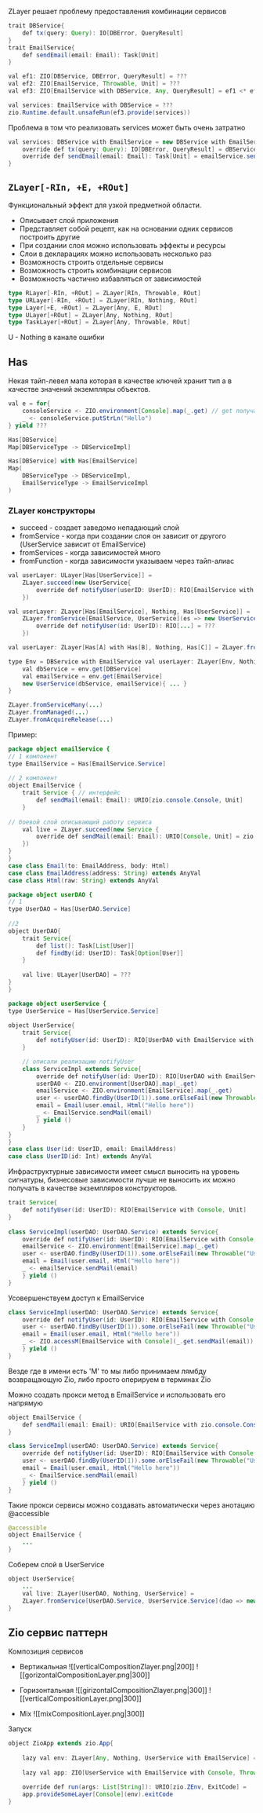 ZLayer решает проблему предоставления комбинации сервисов
```java
trait DBService{ 
	def tx(query: Query): IO[DBError, QueryResult] 
} 
trait EmailService{ 
	def sendEmail(email: Email): Task[Unit] 
}

val ef1: ZIO[DBService, DBError, QueryResult] = ??? 
val ef2: ZIO[EmailService, Throwable, Unit] = ??? 
val ef3: ZIO[EmailService with DBService, Any, QueryResult] = ef1 <* ef2 // <* == zipLeft

val services: EmailService with DBService = ???
zio.Runtime.default.unsafeRun(ef3.provide(services))
```

Проблема в том что реализовать services может быть очень затратно
```java
val services: DBService with EmailService = new DBService with EmailService { 
	override def tx(query: Query): IO[DBError, QueryResult] = dBService.tx(query) 
	override def sendEmail(email: Email): Task[Unit] = emailService.sendEmail(email) 
}
```
## `ZLayer[-RIn, +E, +ROut]`
Функциональный эффект для узкой предметной области. 

- Описывает слой приложения 
- Представляет собой рецепт, как на основании одних сервисов построить другие 
- При создании слоя можно использовать эффекты и ресурсы 
- Слои в декларациях можно использовать несколько раз
- Возможность строить отдельные сервисы 
- Возможность строить комбинации сервисов 
- Возможность частично избавляться от зависимостей

```scala
type RLayer[-RIn, +ROut] = ZLayer[RIn, Throwable, ROut] 
type URLayer[-RIn, +ROut] = ZLayer[RIn, Nothing, ROut] 
type Layer[+E, +ROut] = ZLayer[Any, E, ROut] 
type ULayer[+ROut] = ZLayer[Any, Nothing, ROut] 
type TaskLayer[+ROut] = ZLayer[Any, Throwable, ROut]
```

U - Nothing в канале ошибки
## Has 
Некая тайп-левел мапа которая в качестве ключей хранит тип а в качестве значений экземпляры объектов.

```java
val e = for{ 
	consoleService <- ZIO.environment[Console].map(_.get) // get получает из тайп-левел мапы конкретный объект
	_ <- consoleService.putStrLn("Hello") 
} yield ???
```

```scala
Has[DBService] 
Map[DBServiceType -> DBServiceImpl] 

Has[DBService] with Has[EmailService] 
Map( 
	DBServiceType -> DBServiceImpl, 
	EmailServiceType -> EmailServiceImpl 
)
```
### ZLayer конструкторы 
- succeed - создает заведомо непадающий слой
- fromService - когда при создании слоя он зависит от другого (UserService зависит от EmailService)
- fromServices - когда зависимостей много
- fromFunction - когда зависимости указываем через тайп-алиас
```java
val userLayer: ULayer[Has[UserService]] = 
	ZLayer.succeed(new UserService{ 
		override def notifyUser(userID: UserID): RIO[EmailService with Console, Unit] = ??? 
	})

val userLayer: ZLayer[Has[EmailService], Nothing, Has[UserService]] = 
	ZLayer.fromService[EmailService, UserService](es => new UserService(es){ 
		override def notifyUser(id: UserID): RIO[...] = ??? 
	})

val userLayer: ZLayer[Has[A] with Has[B], Nothing, Has[C]] = ZLayer.fromServices[A, B, C]((a, d) => new C(a, b){ .... } )

type Env = DBService with EmailService val userLayer: ZLayer[Env, Nothing, Has[UserService]] = ZLayer.fromFunction[Env, UserService] { env => 
	val dbService = env.get[DBService] 
	val emailService = env.get[EmailService] 
	new UserService(dbService, emailService){ ... } 
}

ZLayer.fromServiceMany(...) 
ZLayer.fromManaged(...) 
ZLayer.fromAcquireRelease(...)
```

Пример:
```java
package object emailService {
// 1 компонент  
type EmailService = Has[EmailService.Service]  
  
// 2 компонент  
object EmailService {  
	trait Service { // интерфейс  
		def sendMail(email: Email): URIO[zio.console.Console, Unit]  
	}  
  
// боевой слой описывающий работу сервиса  
	val live = ZLayer.succeed(new Service {  
		override def sendMail(email: Email): URIO[Console, Unit] = zio.console.putStrLn(email.toString).orDie  
	})
}
}
case class Email(to: EmailAddress, body: Html)  
case class EmailAddress(address: String) extends AnyVal  
case class Html(raw: String) extends AnyVal

package object userDAO {
// 1  
type UserDAO = Has[UserDAO.Service]  
  
//2  
object UserDAO{  
	trait Service{  
		def list(): Task[List[User]]  
		def findBy(id: UserID): Task[Option[User]]  
	}  
	  
	val live: ULayer[UserDAO] = ???   
}
}

package object userService {
type UserService = Has[UserService.Service]  
 
object UserService{  
	trait Service{  
		def notifyUser(id: UserID): RIO[UserDAO with EmailService with Console, Unit]  
	}  

	// описали реализацию notifyUser
	class ServiceImpl extends Service{  
		override def notifyUser(id: UserID): RIO[UserDAO with EmailService with Console, Unit] = for{  
		userDAO <- ZIO.environment[UserDAO].map(_.get)  
		emailService <- ZIO.environment[EmailService].map(_.get)  
		user <- userDAO.findBy(UserID(1)).some.orElseFail(new Throwable("User not found"))  
		email = Email(user.email, Html("Hello here"))  
		_ <- EmailService.sendMail(email)  
		} yield ()  
	}  
}
}
case class User(id: UserID, email: EmailAddress)  
case class UserID(id: Int) extends AnyVal
```

Инфраструктурные зависимости имеет смысл выносить на уровень сигнатуры, бизнесовые зависимости лучше не выносить их можно получать в качестве экземпляров конструкторов.

```java
trait Service{  
	def notifyUser(id: UserID): RIO[EmailService with Console, Unit]  
}  
  
class ServiceImpl(userDAO: UserDAO.Service) extends Service{  
	override def notifyUser(id: UserID): RIO[EmailService with Console, Unit] = for{  
	emailService <- ZIO.environment[EmailService].map(_.get)  
	user <- userDAO.findBy(UserID(1)).some.orElseFail(new Throwable("User not found"))  
	email = Email(user.email, Html("Hello here"))  
	_ <- emailService.sendMail(email)  
	} yield ()  
}
```

Усовершенствуем доступ к EmailService

```java
class ServiceImpl(userDAO: UserDAO.Service) extends Service{  
	override def notifyUser(id: UserID): RIO[EmailService with Console, Unit] = for{  
	user <- userDAO.findBy(UserID(1)).some.orElseFail(new Throwable("User not found"))  
	email = Email(user.email, Html("Hello here"))  
	_ <- ZIO.accessM[EmailService with Console](_.get.sendMail(email))  
	} yield ()  
}
```

Везде где в имени есть 'M' то мы либо принимаем лямбду возвращающую Zio, либо просто оперируем в терминах Zio

Можно создать прокси метод в EmailService и использовать его напрямую
```java
object EmailService {
	def sendMail(email: Email): URIO[EmailService with zio.console.Console, Unit] = ZIO.accessM(_.get.sendMail(email))
}

class ServiceImpl(userDAO: UserDAO.Service) extends Service{  
	override def notifyUser(id: UserID): RIO[EmailService with Console, Unit] = for{  
	user <- userDAO.findBy(UserID(1)).some.orElseFail(new Throwable("User not found"))  
	email = Email(user.email, Html("Hello here"))  
	_ <- EmailService.sendMail(email)  
	} yield ()  
}
```

Такие прокси сервисы можно создавать автоматически через анотацию @accessible 
```java
@accessible 
object EmailService {
	...
}
```

Соберем слой в UserService
```java
object UserService{  
	... 
	val live: ZLayer[UserDAO, Nothing, UserService] =  
	ZLayer.fromService[UserDAO.Service, UserService.Service](dao => new ServiceImpl(dao))  
}
```

## Zio сервис паттерн
Композиция сервисов
- Вертикальная
 ![[verticalCompositionZlayer.png|200]]
![[gorizontalCompositionLayer.png|300]]

- Горизонтальная
![[girizontalCompositionZlayer.png|300]]
![[verticalCompositionLayer.png|300]]

- Mix
![[mixCompositionLayer.png|300]]

Запуск
```java
object ZioApp extends zio.App{  
  
	lazy val env: ZLayer[Any, Nothing, UserService with EmailService] = UserDAO.live >>> UserService.live ++ EmailService.live  
	  
	lazy val app: ZIO[UserService with EmailService with Console, Throwable, Unit] = UserService.notifyUser(UserID(10))  
	  
	override def run(args: List[String]): URIO[zio.ZEnv, ExitCode] =  
	app.provideSomeLayer[Console](env).exitCode  
}
```
